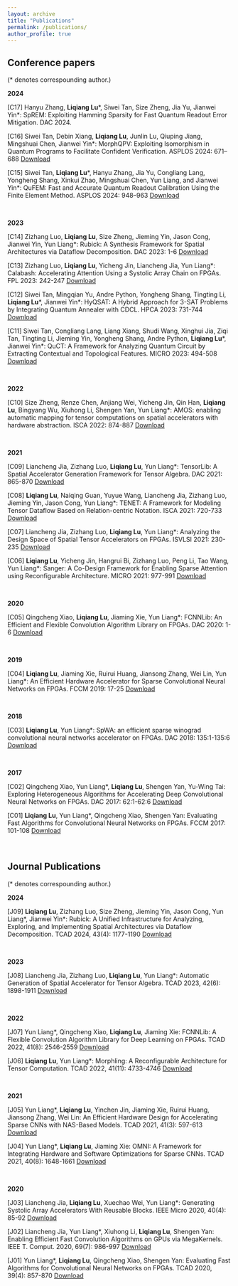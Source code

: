 ```yaml
---
layout: archive
title: "Publications"
permalink: /publications/
author_profile: true
---
```


## Conference papers
(* denotes correspounding author.)

**2024**

[C17] Hanyu Zhang, **Liqiang Lu**\*, Siwei Tan, Size Zheng, Jia Yu, Jianwei Yin\*: SpREM: Exploiting Hamming Sparsity for Fast Quantum Readout Error Mitigation. DAC 2024. 

[C16] Siwei Tan, Debin Xiang, **Liqiang Lu**, Junlin Lu, Qiuping Jiang, Mingshuai Chen, Jianwei Yin*: MorphQPV: Exploiting Isomorphism in Quantum Programs to Facilitate Confident Verification. ASPLOS 2024: 671–688 [Download](https://liqiangluzju.github.io/files/conference/2024/ASPLOS_2024_MorphQPV.pdf)

[C15] Siwei Tan, **Liqiang Lu**\*, Hanyu Zhang, Jia Yu, Congliang Lang, Yongheng Shang, Xinkui Zhao, Mingshuai Chen, Yun Liang, and Jianwei Yin\*: QuFEM: Fast and Accurate Quantum Readout Calibration Using the Finite Element Method. ASPLOS 2024: 948–963 [Download](https://liqiangluzju.github.io/files/conference/2024/ASPLOS_2024_QuFEM.pdf)

<br/>

**2023**

[C14] Zizhang Luo, **Liqiang Lu**, Size Zheng, Jieming Yin, Jason Cong, Jianwei Yin, Yun Liang*: Rubick: A Synthesis Framework for Spatial Architectures via Dataflow Decomposition. DAC 2023: 1-6 [Download](https://liqiangluzju.github.io/files/conference/2023/DAC_2023_Rubick.pdf)

[C13] Zizhang Luo, **Liqiang Lu**, Yicheng Jin, Liancheng Jia, Yun Liang*: Calabash: Accelerating Attention Using a Systolic Array Chain on FPGAs. FPL 2023: 242-247 [Download](https://liqiangluzju.github.io/files/conference/2023/FPL_2023_Calabash.pdf)

[C12] Siwei Tan, Mingqian Yu, Andre Python, Yongheng Shang, Tingting Li, **Liqiang Lu**\*, Jianwei Yin\*: HyQSAT: A Hybrid Approach for 3-SAT Problems by Integrating Quantum Annealer with CDCL. HPCA 2023: 731-744 [Download](https://liqiangluzju.github.io/files/conference/2023/HPCA_2023_HyQSAT.pdf)

[C11] Siwei Tan, Congliang Lang, Liang Xiang, Shudi Wang, Xinghui Jia, Ziqi Tan, Tingting Li, Jieming Yin, Yongheng Shang, Andre Python, **Liqiang Lu**\*, Jianwei Yin\*: QuCT: A Framework for Analyzing Quantum Circuit by Extracting Contextual and Topological Features. MICRO 2023: 494-508 [Download](https://liqiangluzju.github.io/files/conference/2023/MICRO_2023_QuCT.pdf)

<br/>

**2022**

[C10] Size Zheng, Renze Chen, Anjiang Wei, Yicheng Jin, Qin Han, **Liqiang Lu**, Bingyang Wu, Xiuhong Li, Shengen Yan, Yun Liang*: AMOS: enabling automatic mapping for tensor computations on spatial accelerators with hardware abstraction. ISCA 2022: 874-887 [Download](https://liqiangluzju.github.io/files/conference/2022/ISCA_2022_AMOS.pdf)

<br/>

**2021**

[C09] Liancheng Jia, Zizhang Luo, **Liqiang Lu**, Yun Liang*: TensorLib: A Spatial Accelerator Generation Framework for Tensor Algebra. DAC 2021: 865-870 [Download](https://liqiangluzju.github.io/files/conference/2021/DAC_2021_TensorLib.pdf)

[C08] **Liqiang Lu**, Naiqing Guan, Yuyue Wang, Liancheng Jia, Zizhang Luo, Jieming Yin, Jason Cong, Yun Liang*: TENET: A Framework for Modeling Tensor Dataflow Based on Relation-centric Notation. ISCA 2021: 720-733 [Download](https://liqiangluzju.github.io/files/conference/2021/ISCA_2021_TENET.pdf)

[C07] Liancheng Jia, Zizhang Luo, **Liqiang Lu**, Yun Liang*: Analyzing the Design Space of Spatial Tensor Accelerators on FPGAs. ISVLSI 2021: 230-235 [Download](https://liqiangluzju.github.io/files/conference/2021/ISVLSI_2021_Analyzing_the_Design_Space_of_Spatial_Tensor_Accelerators_on_FPGAs.pdf)

[C06] **Liqiang Lu**, Yicheng Jin, Hangrui Bi, Zizhang Luo, Peng Li, Tao Wang, Yun Liang*: Sanger: A Co-Design Framework for Enabling Sparse Attention using Reconfigurable Architecture. MICRO 2021: 977-991 [Download](https://liqiangluzju.github.io/files/conference/2021/MICRO_2021_Sanger.pdf)

<br/>

**2020**

[C05] Qingcheng Xiao, **Liqiang Lu**, Jiaming Xie, Yun Liang*: FCNNLib: An Efficient and Flexible Convolution Algorithm Library on FPGAs. DAC 2020: 1-6 [Download](https://liqiangluzju.github.io/files/conference/2020/DAC_2020_FCNNLib.pdf)

<br/>

**2019**

[C04] **Liqiang Lu**, Jiaming Xie, Ruirui Huang, Jiansong Zhang, Wei Lin, Yun Liang*: An Efficient Hardware Accelerator for Sparse Convolutional Neural Networks on FPGAs. FCCM 2019: 17-25 [Download](https://liqiangluzju.github.io/files/conference/2019/FCCM_2019_An_Efficient_Hardware_Accelerator_for_Spare_Convolutional_Neural_Networks_on_FPGAs.pdf)

<br/>

**2018**

[C03] **Liqiang Lu**, Yun Liang*: SpWA: an efficient sparse winograd convolutional neural networks accelerator on FPGAs. DAC 2018: 135:1-135:6 [Download](https://liqiangluzju.github.io/files/conference/2018/DAC_2018_SpWA.pdf)

<br/>

**2017**

[C02] Qingcheng Xiao, Yun Liang*, **Liqiang Lu**, Shengen Yan, Yu-Wing Tai: Exploring Heterogeneous Algorithms for Accelerating Deep Convolutional Neural Networks on FPGAs. DAC 2017: 62:1-62:6 [Download](https://liqiangluzju.github.io/files/conference/2017/DAC_2017_Exploring_Heterogeneous_Algorithms_for_Accelerating_Deep_Convolutional_Neural_Networks_on_FPGAs.pdf)

[C01] **Liqiang Lu**, Yun Liang*, Qingcheng Xiao, Shengen Yan: Evaluating Fast Algorithms for Convolutional Neural Networks on FPGAs. FCCM 2017: 101-108 [Download](https://liqiangluzju.github.io/files/conference/2017/FCCM_2017_Evaluating_Fast_Algorithms_for_Convolutional_Neural_Networks_on_FPGAs.pdf)

<br/>

## Journal Publications
(* denotes correspounding author.)

**2024**

[J09] **Liqiang Lu**, Zizhang Luo, Size Zheng, Jieming Yin, Jason Cong, Yun Liang*, Jianwei Yin*: Rubick: A Unified Infrastructure for Analyzing, Exploring, and Implementing Spatial Architectures via Dataflow Decomposition. TCAD 2024, 43(4): 1177-1190 [Download](https://liqiangluzju.github.io/files/journal/2024/TCAD2024Rubick.pdf)

<br/>

**2023**

[J08] Liancheng Jia, Zizhang Luo, **Liqiang Lu**, Yun Liang*: Automatic Generation of Spatial Accelerator for Tensor Algebra. TCAD 2023, 42(6): 1898-1911 [Download](https://liqiangluzju.github.io/files/journal/2023/TCAD_2023_Automatic_Generati.textClipping.pdf)

<br/>

**2022**

[J07] Yun Liang*, Qingcheng Xiao, **Liqiang Lu**, Jiaming Xie: FCNNLib: A Flexible Convolution Algorithm Library for Deep Learning on FPGAs. TCAD 2022, 41(8): 2546-2559 [Download](https://liqiangluzju.github.io/files/journal/2022/TCAD_2022_FCNNLib.pdf)

[J06] **Liqiang Lu**, Yun Liang*: Morphling: A Reconfigurable Architecture for Tensor Computation. TCAD 2022, 41(11): 4733-4746 [Download](https://liqiangluzju.github.io/files/journal/2022/TCAD_2022_Morphling.pdf)

<br/>

**2021**

[J05] Yun Liang*, **Liqiang Lu**, Yinchen Jin, Jiaming Xie, Ruirui Huang, Jiansong Zhang, Wei Lin: An Efficient Hardware Design for Accelerating Sparse CNNs with NAS-Based Models. TCAD 2021, 41(3): 597-613 [Download](https://liqiangluzju.github.io/files/conference/2021/T-CAD_2021_NAS-based_Spatial_CNNs.pdf)

[J04] Yun Liang*, **Liqiang Lu**, Jiaming Xie: OMNI: A Framework for Integrating Hardware and Software Optimizations for Sparse CNNs. TCAD 2021, 40(8): 1648-1661 [Download](https://liqiangluzju.github.io/files/journal/2021/TCAD_2021_OMNI.pdf) 

<br/>

**2020**

[J03] Liancheng Jia, **Liqiang Lu**, Xuechao Wei, Yun Liang*: Generating Systolic Array Accelerators With Reusable Blocks. IEEE Micro 2020, 40(4): 85-92 [Download](https://liqiangluzju.github.io/files/journal/2020/Micro_2020_Generating_Systolic_Array_Accelerators_With_Reusable_Blocks.pdf)

[J02] Liancheng Jia, Yun Liang*, Xiuhong Li, **Liqiang Lu**, Shengen Yan: Enabling Efficient Fast Convolution Algorithms on GPUs via MegaKernels. IEEE T. Comput. 2020, 69(7): 986-997 [Download](https://liqiangluzju.github.io/files/journal/2020/TC_2020_Enabling_Efficient_Fast_Convolution_Algorithms_on_GPUs_via_MegaKernels.pdf)

[J01] Yun Liang*, **Liqiang Lu**, Qingcheng Xiao, Shengen Yan: Evaluating Fast Algorithms for Convolutional Neural Networks on FPGAs. TCAD 2020, 39(4): 857-870 [Download](https://liqiangluzju.github.io/files/journal/2020/TCAD_2020_Evaluating_Fast_Algorithms_for_Convolutional_Neural_Networks_on_FPGAs.pdf)
